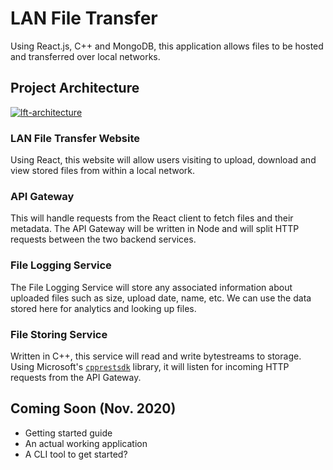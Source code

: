 # LAN File Transfer
Using React.js, C++ and MongoDB, this application allows files to be hosted and
 transferred over local networks.

## Project Architecture
[![lft-architecture](https://user-images.githubusercontent.com/36345325/97093149-6e386c00-15fe-11eb-96c7-829542e2e1c2.png)](https://user-images.githubusercontent.com/36345325/97093149-6e386c00-15fe-11eb-96c7-829542e2e1c2.png)

### LAN File Transfer Website
Using React, this website will allow users visiting to upload, download
 and view stored files from within a local network.

### API Gateway
This will handle requests from the React client to fetch files and their
 metadata. The API Gateway will be written in Node and will split HTTP requests
 between the two backend services.

### File Logging Service
The File Logging Service will store any associated information about uploaded
 files such as size, upload date, name, etc. We can use the data stored
 here for analytics and looking up files.

### File Storing Service
Written in C++, this service will read and write bytestreams to storage. Using
 Microsoft's [`cpprestsdk`](https://github.com/microsoft/cpprestsdk) library,
 it will listen for incoming HTTP requests from the API Gateway.

## Coming Soon (Nov. 2020)
- Getting started guide
- An actual working application
- A CLI tool to get started?
